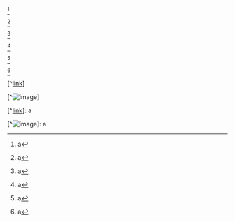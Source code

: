 [^*emphasis*]

[^**strong**]

[^`code`]

[^www.example.com]

[^https://example.com]

[^://example.com]

[^[link](#)]

[^![image](#)]

[^*emphasis*]: a

[^**strong**]: a

[^`code`]: a

[^www.example.com]: a

[^https://example.com]: a

[^://example.com]: a

[^[link](#)]: a

[^![image](#)]: a
